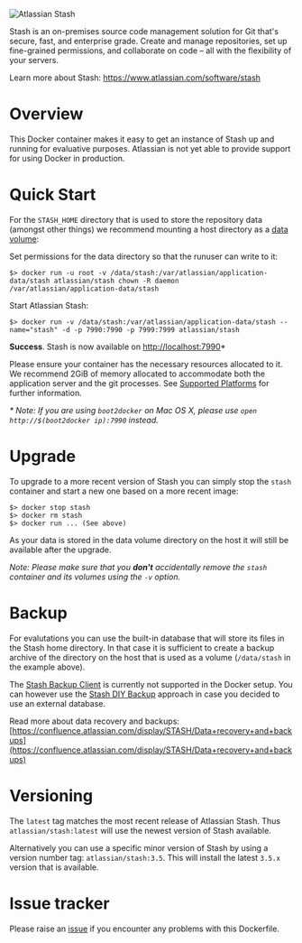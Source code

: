 ![Atlassian Stash](https://www.atlassian.com/wac/software/stash/productLogo/imageBinary/stash_logo_productspage.png)

Stash is an on-premises source code management solution for Git that's secure, fast, and enterprise grade. Create and manage repositories, set up fine-grained permissions, and collaborate on code – all with the flexibility of your servers.

Learn more about Stash: <https://www.atlassian.com/software/stash>

# Overview

This Docker container makes it easy to get an instance of Stash up and running
for evaluative purposes. Atlassian is not yet able to provide support for using Docker in production.

# Quick Start

For the `STASH_HOME` directory that is used to store the repository data
(amongst other things) we recommend mounting a host directory as a [data volume](https://docs.docker.com/userguide/dockervolumes/#mount-a-host-directory-as-a-data-volume):

Set permissions for the data directory so that the runuser can write to it:

    $> docker run -u root -v /data/stash:/var/atlassian/application-data/stash atlassian/stash chown -R daemon  /var/atlassian/application-data/stash

Start Atlassian Stash:

    $> docker run -v /data/stash:/var/atlassian/application-data/stash --name="stash" -d -p 7990:7990 -p 7999:7999 atlassian/stash

**Success**. Stash is now available on [http://localhost:7990](http://localhost:7990)*

Please ensure your container has the necessary resources allocated to it.
We recommend 2GiB of memory allocated to accommodate both the application server
and the git processes.
See [Supported Platforms](https://confluence.atlassian.com/display/STASH/Supported+platforms) for further information.

_* Note: If you are using `boot2docker` on Mac OS X, please use `open http://$(boot2docker ip):7990` instead._

# Upgrade

To upgrade to a more recent version of Stash you can simply stop the `stash`
container and start a new one based on a more recent image:

    $> docker stop stash
    $> docker rm stash
    $> docker run ... (See above)

As your data is stored in the data volume directory on the host it will still
be available after the upgrade.

_Note: Please make sure that you **don't** accidentally remove the `stash`
container and its volumes using the `-v` option._

# Backup

For evalutations you can use the built-in database that will store its files in the Stash home directory. In that case it is sufficient to create a backup archive of the directory on the host that is used as a volume (`/data/stash` in the example above).

The [Stash Backup Client](https://confluence.atlassian.com/display/STASH/Data+recovery+and+backups) is currently not supported in the Docker setup. You can however use the [Stash DIY Backup](https://confluence.atlassian.com/display/STASH/Using+Stash+DIY+Backup) approach in case you decided to use an external database.

Read more about data recovery and backups: [https://confluence.atlassian.com/display/STASH/Data+recovery+and+backups](https://confluence.atlassian.com/display/STASH/Data+recovery+and+backups)

# Versioning

The `latest` tag matches the most recent release of Atlassian Stash.
Thus `atlassian/stash:latest` will use the newest version of Stash available.

Alternatively you can use a specific minor version of Stash by using a version number
tag: `atlassian/stash:3.5`. This will install the latest `3.5.x` version that
is available.


# Issue tracker

Please raise an
[issue](https://bitbucket.org/atlassian/docker-atlassian-stash/issues) if you
encounter any problems with this Dockerfile.
